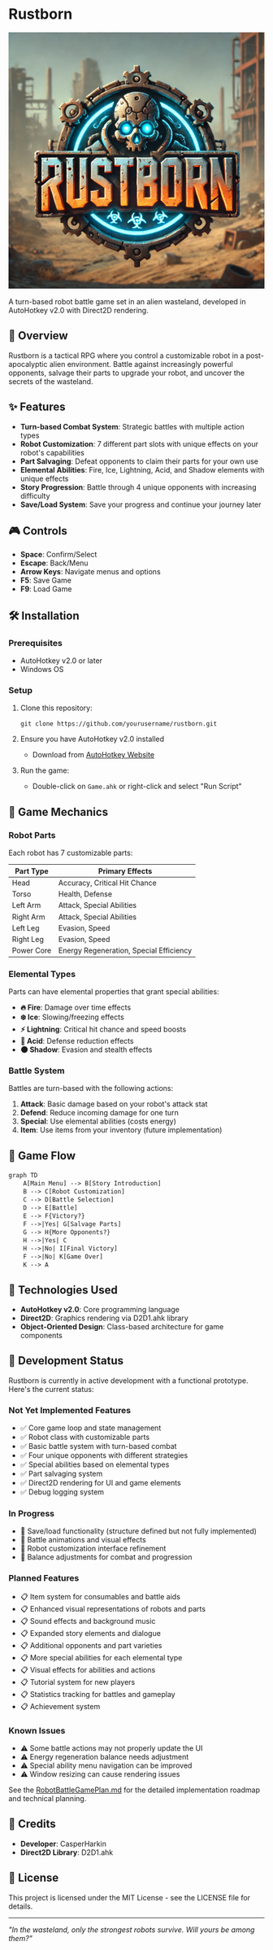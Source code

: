 # Rustborn

![Rustborn Logo](Logo.webp)

A turn-based robot battle game set in an alien wasteland, developed in AutoHotkey v2.0 with Direct2D rendering.

## 🤖 Overview

Rustborn is a tactical RPG where you control a customizable robot in a post-apocalyptic alien environment. Battle against increasingly powerful opponents, salvage their parts to upgrade your robot, and uncover the secrets of the wasteland.

<!-- Screenshot will be added once available -->
<!-- ![Game Screenshot](screenshot.png) -->

## ✨ Features

- **Turn-based Combat System**: Strategic battles with multiple action types
- **Robot Customization**: 7 different part slots with unique effects on your robot's capabilities
- **Part Salvaging**: Defeat opponents to claim their parts for your own use
- **Elemental Abilities**: Fire, Ice, Lightning, Acid, and Shadow elements with unique effects
- **Story Progression**: Battle through 4 unique opponents with increasing difficulty
- **Save/Load System**: Save your progress and continue your journey later

## 🎮 Controls

- **Space**: Confirm/Select
- **Escape**: Back/Menu
- **Arrow Keys**: Navigate menus and options
- **F5**: Save Game
- **F9**: Load Game

## 🛠️ Installation

### Prerequisites

- AutoHotkey v2.0 or later
- Windows OS

### Setup

1. Clone this repository:
   ```
   git clone https://github.com/yourusername/rustborn.git
   ```

2. Ensure you have AutoHotkey v2.0 installed
   - Download from [AutoHotkey Website](https://www.autohotkey.com/)

3. Run the game:
   - Double-click on `Game.ahk` or right-click and select "Run Script"

## 🎲 Game Mechanics

### Robot Parts

Each robot has 7 customizable parts:

| Part Type  | Primary Effects                        |
|------------|---------------------------------------|
| Head       | Accuracy, Critical Hit Chance         |
| Torso      | Health, Defense                       |
| Left Arm   | Attack, Special Abilities             |
| Right Arm  | Attack, Special Abilities             |
| Left Leg   | Evasion, Speed                        |
| Right Leg  | Evasion, Speed                        |
| Power Core | Energy Regeneration, Special Efficiency|

### Elemental Types

Parts can have elemental properties that grant special abilities:

- **🔥 Fire**: Damage over time effects
- **❄️ Ice**: Slowing/freezing effects
- **⚡ Lightning**: Critical hit chance and speed boosts
- **🧪 Acid**: Defense reduction effects
- **🌑 Shadow**: Evasion and stealth effects

### Battle System

Battles are turn-based with the following actions:

1. **Attack**: Basic damage based on your robot's attack stat
2. **Defend**: Reduce incoming damage for one turn
3. **Special**: Use elemental abilities (costs energy)
4. **Item**: Use items from your inventory (future implementation)

## 🔄 Game Flow

```mermaid
graph TD
    A[Main Menu] --> B[Story Introduction]
    B --> C[Robot Customization]
    C --> D[Battle Selection]
    D --> E[Battle]
    E --> F{Victory?}
    F -->|Yes| G[Salvage Parts]
    G --> H{More Opponents?}
    H -->|Yes| C
    H -->|No| I[Final Victory]
    F -->|No| K[Game Over]
    K --> A
```

## 🧰 Technologies Used

- **AutoHotkey v2.0**: Core programming language
- **Direct2D**: Graphics rendering via D2D1.ahk library
- **Object-Oriented Design**: Class-based architecture for game components



## 🚧 Development Status

Rustborn is currently in active development with a functional prototype. Here's the current status:

### Not Yet Implemented Features
- ✅ Core game loop and state management
- ✅ Robot class with customizable parts
- ✅ Basic battle system with turn-based combat
- ✅ Four unique opponents with different strategies
- ✅ Special abilities based on elemental types
- ✅ Part salvaging system
- ✅ Direct2D rendering for UI and game elements
- ✅ Debug logging system

### In Progress
- 🔄 Save/load functionality (structure defined but not fully implemented)
- 🔄 Battle animations and visual effects
- 🔄 Robot customization interface refinement
- 🔄 Balance adjustments for combat and progression

### Planned Features
- 📋 Item system for consumables and battle aids
- 📋 Enhanced visual representations of robots and parts
- 📋 Sound effects and background music
- 📋 Expanded story elements and dialogue
- 📋 Additional opponents and part varieties
- 📋 More special abilities for each elemental type
- 📋 Visual effects for abilities and actions
- 📋 Tutorial system for new players
- 📋 Statistics tracking for battles and gameplay
- 📋 Achievement system

### Known Issues
- ⚠️ Some battle actions may not properly update the UI
- ⚠️ Energy regeneration balance needs adjustment
- ⚠️ Special ability menu navigation can be improved
- ⚠️ Window resizing can cause rendering issues

See the [RobotBattleGamePlan.md](RobotBattleGamePlan.md) for the detailed implementation roadmap and technical planning.

## 👥 Credits

- **Developer**: CasperHarkin
- **Direct2D Library**: D2D1.ahk

## 📄 License

This project is licensed under the MIT License - see the LICENSE file for details.

---

*"In the wasteland, only the strongest robots survive. Will yours be among them?"*